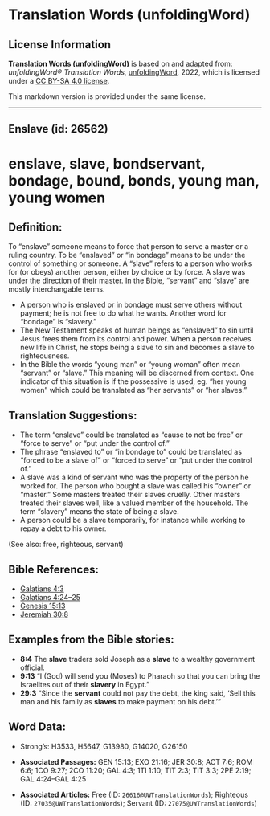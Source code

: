 # Translation Words (unfoldingWord)

## License Information

**Translation Words (unfoldingWord)** is based on and adapted from: _unfoldingWord® Translation Words_, [unfoldingWord](https://unfoldingword.org/utw), 2022, which is licensed under a [CC BY-SA 4.0 license](https://creativecommons.org/licenses/by-sa/4.0/legalcode.en).

This markdown version is provided under the same license.



--------------------------------

## Enslave (id: 26562)

enslave, slave, bondservant, bondage, bound, bonds, young man, young women
==========================================================================

Definition:
-----------

To “enslave” someone means to force that person to serve a master or a ruling country. To be “enslaved” or “in bondage” means to be under the control of something or someone. A “slave” refers to a person who works for (or obeys) another person, either by choice or by force. A slave was under the direction of their master. In the Bible, “servant” and “slave” are mostly interchangable terms.

* A person who is enslaved or in bondage must serve others without payment; he is not free to do what he wants. Another word for “bondage” is “slavery.”
* The New Testament speaks of human beings as “enslaved” to sin until Jesus frees them from its control and power. When a person receives new life in Christ, he stops being a slave to sin and becomes a slave to righteousness.
* In the Bible the words “young man” or “young woman” often mean “servant” or “slave.” This meaning will be discerned from context. One indicator of this situation is if the possessive is used, eg. “her young women” which could be translated as “her servants” or “her slaves.”

Translation Suggestions:
------------------------

* The term “enslave” could be translated as “cause to not be free” or “force to serve” or “put under the control of.”
* The phrase “enslaved to” or “in bondage to” could be translated as “forced to be a slave of” or “forced to serve” or “put under the control of.”
* A slave was a kind of servant who was the property of the person he worked for. The person who bought a slave was called his “owner” or “master.” Some masters treated their slaves cruelly. Other masters treated their slaves well, like a valued member of the household. The term “slavery” means the state of being a slave.
* A person could be a slave temporarily, for instance while working to repay a debt to his owner.

(See also: free, righteous, servant)

Bible References:
-----------------

* [Galatians 4:3](https://ref.ly/Gal4:3)
* [Galatians 4:24–25](https://ref.ly/Gal4:24-Gal4:25)
* [Genesis 15:13](https://ref.ly/Gen15:13)
* [Jeremiah 30:8](https://ref.ly/Jer30:8)

Examples from the Bible stories:
--------------------------------

* **8:4** The **slave** traders sold Joseph as a **slave** to a wealthy government official.
* **9:13** “I (God) will send you (Moses) to Pharaoh so that you can bring the Israelites out of their **slavery** in Egypt.”
* **29:3** “Since the **servant** could not pay the debt, the king said, ‘Sell this man and his family as **slaves** to make payment on his debt.’”

Word Data:
----------

* Strong’s: H3533, H5647, G13980, G14020, G26150

* **Associated Passages:** GEN 15:13; EXO 21:16; JER 30:8; ACT 7:6; ROM 6:6; 1CO 9:27; 2CO 11:20; GAL 4:3; 1TI 1:10; TIT 2:3; TIT 3:3; 2PE 2:19; GAL 4:24–GAL 4:25
* **Associated Articles:** Free (ID: `26616@UWTranslationWords`); Righteous (ID: `27035@UWTranslationWords`); Servant (ID: `27075@UWTranslationWords`)

